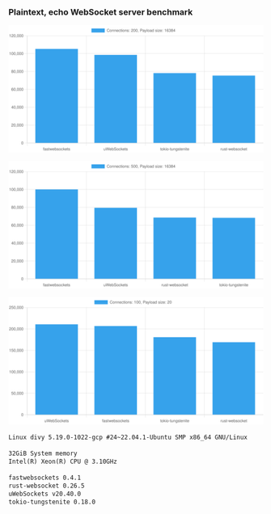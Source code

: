### Plaintext, echo WebSocket server benchmark

![](./200-16384-chart.svg)

![](./500-16384-chart.svg)

![](./100-20-chart.svg)

```
Linux divy 5.19.0-1022-gcp #24~22.04.1-Ubuntu SMP x86_64 GNU/Linux

32GiB System memory
Intel(R) Xeon(R) CPU @ 3.10GHz

fastwebsockets 0.4.1
rust-websocket 0.26.5
uWebSockets v20.40.0
tokio-tungstenite 0.18.0
```

